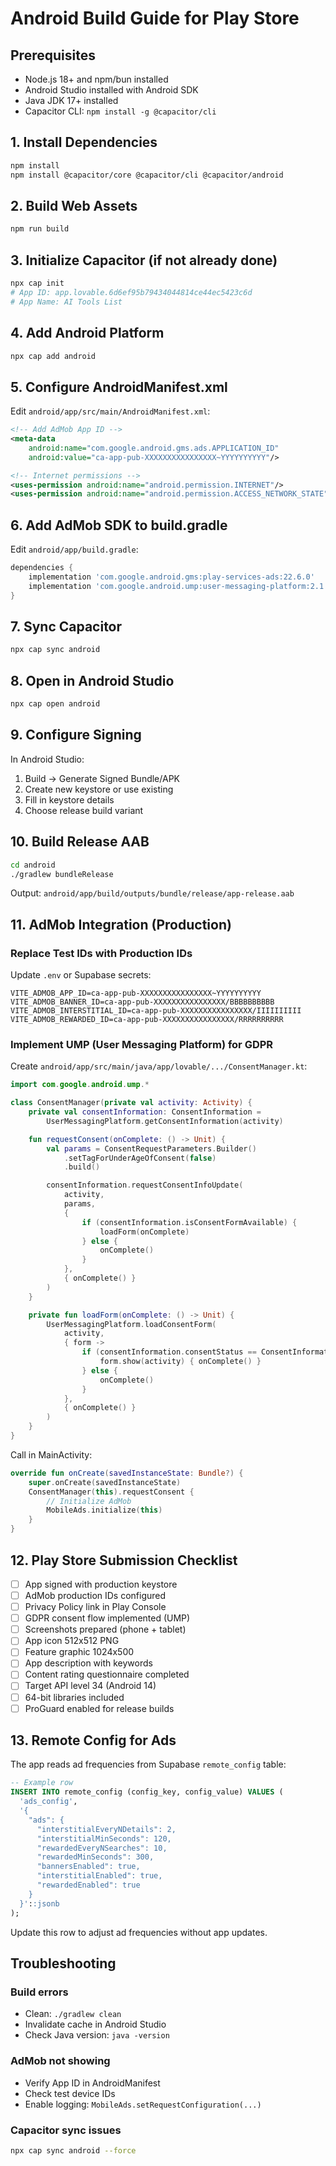 # Android Build Guide for Play Store

## Prerequisites
- Node.js 18+ and npm/bun installed
- Android Studio installed with Android SDK
- Java JDK 17+ installed
- Capacitor CLI: `npm install -g @capacitor/cli`

## 1. Install Dependencies
```bash
npm install
npm install @capacitor/core @capacitor/cli @capacitor/android
```

## 2. Build Web Assets
```bash
npm run build
```

## 3. Initialize Capacitor (if not already done)
```bash
npx cap init
# App ID: app.lovable.6d6ef95b79434044814ce44ec5423c6d
# App Name: AI Tools List
```

## 4. Add Android Platform
```bash
npx cap add android
```

## 5. Configure AndroidManifest.xml
Edit `android/app/src/main/AndroidManifest.xml`:

```xml
<!-- Add AdMob App ID -->
<meta-data
    android:name="com.google.android.gms.ads.APPLICATION_ID"
    android:value="ca-app-pub-XXXXXXXXXXXXXXXX~YYYYYYYYYY"/>

<!-- Internet permissions -->
<uses-permission android:name="android.permission.INTERNET"/>
<uses-permission android:name="android.permission.ACCESS_NETWORK_STATE"/>
```

## 6. Add AdMob SDK to build.gradle
Edit `android/app/build.gradle`:

```gradle
dependencies {
    implementation 'com.google.android.gms:play-services-ads:22.6.0'
    implementation 'com.google.android.ump:user-messaging-platform:2.1.0'
}
```

## 7. Sync Capacitor
```bash
npx cap sync android
```

## 8. Open in Android Studio
```bash
npx cap open android
```

## 9. Configure Signing
In Android Studio:
1. Build → Generate Signed Bundle/APK
2. Create new keystore or use existing
3. Fill in keystore details
4. Choose release build variant

## 10. Build Release AAB
```bash
cd android
./gradlew bundleRelease
```

Output: `android/app/build/outputs/bundle/release/app-release.aab`

## 11. AdMob Integration (Production)

### Replace Test IDs with Production IDs
Update `.env` or Supabase secrets:
```env
VITE_ADMOB_APP_ID=ca-app-pub-XXXXXXXXXXXXXXXX~YYYYYYYYYY
VITE_ADMOB_BANNER_ID=ca-app-pub-XXXXXXXXXXXXXXXX/BBBBBBBBBB
VITE_ADMOB_INTERSTITIAL_ID=ca-app-pub-XXXXXXXXXXXXXXXX/IIIIIIIIII
VITE_ADMOB_REWARDED_ID=ca-app-pub-XXXXXXXXXXXXXXXX/RRRRRRRRRR
```

### Implement UMP (User Messaging Platform) for GDPR
Create `android/app/src/main/java/app/lovable/.../ConsentManager.kt`:

```kotlin
import com.google.android.ump.*

class ConsentManager(private val activity: Activity) {
    private val consentInformation: ConsentInformation = 
        UserMessagingPlatform.getConsentInformation(activity)

    fun requestConsent(onComplete: () -> Unit) {
        val params = ConsentRequestParameters.Builder()
            .setTagForUnderAgeOfConsent(false)
            .build()

        consentInformation.requestConsentInfoUpdate(
            activity,
            params,
            {
                if (consentInformation.isConsentFormAvailable) {
                    loadForm(onComplete)
                } else {
                    onComplete()
                }
            },
            { onComplete() }
        )
    }

    private fun loadForm(onComplete: () -> Unit) {
        UserMessagingPlatform.loadConsentForm(
            activity,
            { form ->
                if (consentInformation.consentStatus == ConsentInformation.ConsentStatus.REQUIRED) {
                    form.show(activity) { onComplete() }
                } else {
                    onComplete()
                }
            },
            { onComplete() }
        )
    }
}
```

Call in MainActivity:
```kotlin
override fun onCreate(savedInstanceState: Bundle?) {
    super.onCreate(savedInstanceState)
    ConsentManager(this).requestConsent {
        // Initialize AdMob
        MobileAds.initialize(this)
    }
}
```

## 12. Play Store Submission Checklist
- [ ] App signed with production keystore
- [ ] AdMob production IDs configured
- [ ] Privacy Policy link in Play Console
- [ ] GDPR consent flow implemented (UMP)
- [ ] Screenshots prepared (phone + tablet)
- [ ] App icon 512x512 PNG
- [ ] Feature graphic 1024x500
- [ ] App description with keywords
- [ ] Content rating questionnaire completed
- [ ] Target API level 34 (Android 14)
- [ ] 64-bit libraries included
- [ ] ProGuard enabled for release builds

## 13. Remote Config for Ads
The app reads ad frequencies from Supabase `remote_config` table:

```sql
-- Example row
INSERT INTO remote_config (config_key, config_value) VALUES (
  'ads_config',
  '{
    "ads": {
      "interstitialEveryNDetails": 2,
      "interstitialMinSeconds": 120,
      "rewardedEveryNSearches": 10,
      "rewardedMinSeconds": 300,
      "bannersEnabled": true,
      "interstitialEnabled": true,
      "rewardedEnabled": true
    }
  }'::jsonb
);
```

Update this row to adjust ad frequencies without app updates.

## Troubleshooting

### Build errors
- Clean: `./gradlew clean`
- Invalidate cache in Android Studio
- Check Java version: `java -version`

### AdMob not showing
- Verify App ID in AndroidManifest
- Check test device IDs
- Enable logging: `MobileAds.setRequestConfiguration(...)`

### Capacitor sync issues
```bash
npx cap sync android --force
```
